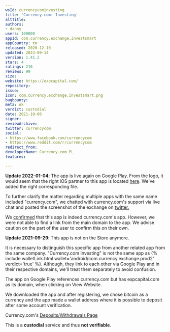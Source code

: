```yaml
---
wsId: currencycominvesting
title: 'Currency.com: Investing'
altTitle: 
authors:
- danny
users: 100000
appId: com.currency.exchange.investsmart
appCountry: tm
released: 2020-12-10
updated: 2023-09-14
version: 1.41.2
stars: 4
ratings: 216
reviews: 99
size: 
website: https://expcapital.com/
repository: 
issue: 
icon: com.currency.exchange.investsmart.png
bugbounty: 
meta: ok
verdict: custodial
date: 2021-10-06
signer: 
reviewArchive: 
twitter: currencycom
social:
- https://www.facebook.com/currencycom
- https://www.reddit.com/r/currencycom
redirect_from: 
developerName: Currency.com PL
features: 

---
```


**Update 2022-01-04**: The app is live again on Google Play. From the logo, it would seem that the right iOS partner to this app is located [here](https://apps.apple.com/tm/app/currency-com-investing/id1499070397). We've added the right corresponding file.

To further clarify the matter regarding multiple apps with the same name included "currency.com", we chatted with currency.com's support via live chat and posted the screenshot of the exchange on [twitter.](https://twitter.com/BitcoinWalletz/status/1478277878617763841)

We [confirmed](https://twitter.com/BitcoinWalletz/status/1478282020501348357) that this app is indeed currency.com's app. However, we were not able to find a link from the main domain to the app. We advise caution on the part of the user to confirm this on their own.

**Update 2021-09-29**: This app is not on the Store anymore.

It is necessary to distinguish this specific app from another related app from the same company. "Currency.com Investing" is not the same app as {% include walletLink.html wallet='android/com.currency.exchange.prod2' verdict='true' %}. Although, they link to each other via Google Play and in their respective domains, we'll treat them separately to avoid confusion. 

The app on Google Play references currency.com but has expcapital.com as its domain, when clicking on View Website.

We downloaded the app and after registering, we chose bitcoin as a currency and the app made a wallet address where it is possible to deposit after some account verification. 

Currency.com's [Deposits/Withdrawals Page](https://currency.com/deposits-withdrawals)

This is a **custodial** service and thus **not verifiable**.

